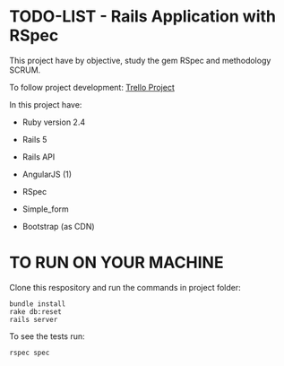 # TODO-LIST - Rails Application with RSpec

This project have by objective, study the gem RSpec and methodology SCRUM.

To follow project development:
[Trello Project](https://trello.com/b/WeyQjdyW/todo-listhttps://trello.com/b/WeyQjdyW/todo-list)


In this project have:

* Ruby version 2.4

* Rails 5

* Rails API

* AngularJS (1)

* RSpec

* Simple_form

* Bootstrap (as CDN)

# TO RUN ON YOUR MACHINE

Clone this respository and run the commands in project folder:
```
bundle install
rake db:reset
rails server
```

To see the tests run:
```
rspec spec
```
